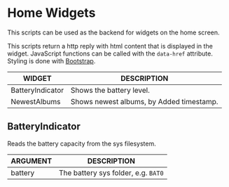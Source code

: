 # Home Widgets

This scripts can be used as the backend for widgets on the home screen.

This scripts return a http reply with html content that is displayed in the widget. JavaScript functions can be called with the `data-href` attribute. Styling is done with [Bootstrap](https://getbootstrap.com/docs/5.3/getting-started/introduction/).

| WIDGET | DESCRIPTION |
| ------ | ----------- |
| BatteryIndicator | Shows the battery level. |
| NewestAlbums | Shows newest albums, by Added timestamp. |

## BatteryIndicator

Reads the battery capacity from the sys filesystem.

| ARGUMENT | DESCRIPTION |
| -------- | ----------- |
| battery | The battery sys folder, e.g. `BAT0` |
